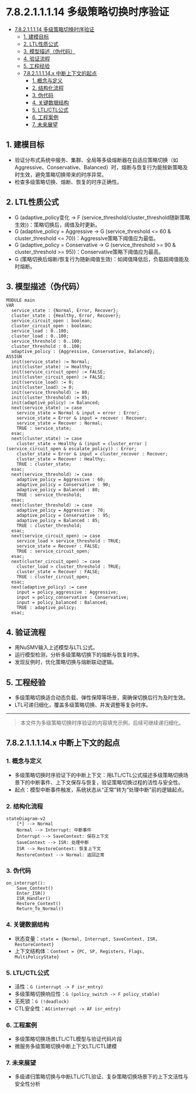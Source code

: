 # 7.8.2.1.1.1.14 多级策略切换时序验证

<!-- TOC START -->

- [7.8.2.1.1.1.14 多级策略切换时序验证](#78211114-多级策略切换时序验证)
  - [1. 建模目标](#1-建模目标)
  - [2. LTL性质公式](#2-ltl性质公式)
  - [3. 模型描述（伪代码）](#3-模型描述伪代码)
  - [4. 验证流程](#4-验证流程)
  - [5. 工程经验](#5-工程经验)
  - [7.8.2.1.1.1.14.x 中断上下文的起点](#78211114x-中断上下文的起点)
    - [1. 概念与定义](#1-概念与定义)
    - [2. 结构化流程](#2-结构化流程)
    - [3. 伪代码](#3-伪代码)
    - [4. 关键数据结构](#4-关键数据结构)
    - [5. LTL/CTL公式](#5-ltlctl公式)
    - [6. 工程案例](#6-工程案例)
    - [7. 未来展望](#7-未来展望)

<!-- TOC END -->

## 1. 建模目标

- 验证分布式系统中服务、集群、全局等多级熔断器在自适应策略切换（如Aggressive、Conservative、Balanced）时，熔断与恢复行为能按新策略及时生效，避免策略切换带来的时序异常。
- 检查多级策略切换、熔断、恢复的时序正确性。

## 2. LTL性质公式

- G (adaptive_policy变化 -> F (service_threshold/cluster_threshold随新策略生效))：策略切换后，阈值及时更新。
- G (adaptive_policy = Aggressive -> G (service_threshold <= 60 & cluster_threshold <= 70))：Aggressive策略下阈值应为最低。
- G (adaptive_policy = Conservative -> G (service_threshold >= 90 & cluster_threshold >= 95))：Conservative策略下阈值应为最高。
- G (策略切换后熔断/恢复行为随新阈值生效)：如阈值降低后，负载超阈值能及时熔断。

## 3. 模型描述（伪代码）

```smv
MODULE main
VAR
  service_state : {Normal, Error, Recover};
  cluster_state : {Healthy, Error, Recover};
  service_circuit_open : boolean;
  cluster_circuit_open : boolean;
  service_load : 0..100;
  cluster_load : 0..100;
  service_threshold : 0..100;
  cluster_threshold : 0..100;
  adaptive_policy : {Aggressive, Conservative, Balanced};
ASSIGN
  init(service_state) := Normal;
  init(cluster_state) := Healthy;
  init(service_circuit_open) := FALSE;
  init(cluster_circuit_open) := FALSE;
  init(service_load) := 0;
  init(cluster_load) := 0;
  init(service_threshold) := 80;
  init(cluster_threshold) := 85;
  init(adaptive_policy) := Balanced;
  next(service_state) := case
    service_state = Normal & input = error : Error;
    service_state = Error & input = recover : Recover;
    service_state = Recover : Normal;
    TRUE : service_state;
  esac;
  next(cluster_state) := case
    cluster_state = Healthy & (input = cluster_error | (service_circuit_open & escalate_policy)) : Error;
    cluster_state = Error & input = cluster_recover : Recover;
    cluster_state = Recover : Healthy;
    TRUE : cluster_state;
  esac;
  next(service_threshold) := case
    adaptive_policy = Aggressive : 60;
    adaptive_policy = Conservative : 90;
    adaptive_policy = Balanced : 80;
    TRUE : service_threshold;
  esac;
  next(cluster_threshold) := case
    adaptive_policy = Aggressive : 70;
    adaptive_policy = Conservative : 95;
    adaptive_policy = Balanced : 85;
    TRUE : cluster_threshold;
  esac;
  next(service_circuit_open) := case
    service_load > service_threshold : TRUE;
    service_state = Recover : FALSE;
    TRUE : service_circuit_open;
  esac;
  next(cluster_circuit_open) := case
    cluster_load > cluster_threshold : TRUE;
    cluster_state = Recover : FALSE;
    TRUE : cluster_circuit_open;
  esac;
  next(adaptive_policy) := case
    input = policy_aggressive : Aggressive;
    input = policy_conservative : Conservative;
    input = policy_balanced : Balanced;
    TRUE : adaptive_policy;
  esac;
```

## 4. 验证流程

- 用NuSMV输入上述模型与LTL公式。
- 运行模型检测，分析多级策略切换下的熔断与恢复时序。
- 发现反例时，优化策略切换与熔断联动逻辑。

## 5. 工程经验

- 多级策略切换适合动态负载、弹性保障等场景，需确保切换后行为及时生效。
- LTL可递归细化，覆盖多级策略切换、并发调整等复杂时序。

---
> 本文件为多级策略切换时序验证的内容填充示例，后续可继续递归细化。

## 7.8.2.1.1.1.14.x 中断上下文的起点

### 1. 概念与定义

- 多级策略切换时序验证下的中断上下文：用LTL/CTL公式描述多级策略切换场景下的中断事件、上下文保存与恢复，验证策略切换过程的活性与安全性。
- 起点：模型中断事件触发，系统状态从“正常”转为“处理中断”前的逻辑起点。

### 2. 结构化流程

```mermaid
stateDiagram-v2
    [*] --> Normal
    Normal --> Interrupt: 中断事件
    Interrupt --> SaveContext: 保存上下文
    SaveContext --> ISR: 处理中断
    ISR --> RestoreContext: 恢复上下文
    RestoreContext --> Normal: 返回正常
```

### 3. 伪代码

```pseudo
on_interrupt():
    Save_Context()
    Enter_ISR()
    ISR_Handler()
    Restore_Context()
    Return_To_Normal()
```

### 4. 关键数据结构

- 状态变量：`state = {Normal, Interrupt, SaveContext, ISR, RestoreContext}`
- 上下文结构体：`Context = {PC, SP, Registers, Flags, MultiPolicyState}`

### 5. LTL/CTL公式

- 活性：`G (interrupt -> F isr_entry)`
- 多级策略切换响应性：`G (policy_switch -> F policy_stable)`
- 无死锁：`G (!deadlock)`
- CTL安全性：`AG(interrupt -> AF isr_entry)`

### 6. 工程案例

- 多级策略切换场景LTL/CTL模型与验证代码片段
- 微服务多级策略切换中断上下文LTL/CTL建模

### 7. 未来展望

- 多级递归策略切换与中断LTL/CTL验证、复杂策略切换场景下的上下文活性与安全性分析
